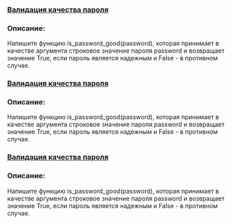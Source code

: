 ### [Валидация качества пароля](/source/simple/isGoodPassword.md)

### Описание:

Напишите функцию is_password_good(password), которая принимает в качестве аргумента строковое значение пароля password и возвращает значение True, если пароль является надежным и False - в противном случае.

### [Валидация качества пароля](/source/simple/isGoodPassword.md)

### Описание:

Напишите функцию is_password_good(password), которая принимает в качестве аргумента строковое значение пароля password и возвращает значение True, если пароль является надежным и False - в противном случае.

### [Валидация качества пароля](/source/simple/isGoodPassword.md)

### Описание:

Напишите функцию is_password_good(password), которая принимает в качестве аргумента строковое значение пароля password и возвращает значение True, если пароль является надежным и False - в противном случае.
